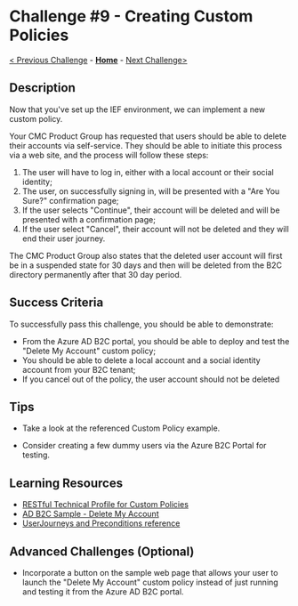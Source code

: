 # Challenge \#9 - Creating Custom Policies

[< Previous Challenge](./08-prepare-ief.md) - **[Home](../README.md)** - [Next Challenge>](./10-appinsights.md)

## Description

Now that you've set up the IEF environment, we can implement a new custom policy.

Your CMC Product Group has requested that users should be able to delete their accounts via self-service. They should be able to initiate this process via a web site, and the process will follow these steps:

1. The user will have to log in, either with a local account or their social identity;
2. The user, on successfully signing in, will be presented with a "Are You Sure?" confirmation page;
3. If the user selects "Continue", their account will be deleted and will be presented with a confirmation page;
4. If the user select "Cancel", their account will not be deleted and they will end their user journey.

The CMC Product Group also states that the deleted user account will first be in a suspended state for 30 days and then will be deleted from the B2C directory permanently after that 30 day period.

## Success Criteria

To successfully pass this challenge, you should be able to demonstrate:

- From the Azure AD B2C portal, you should be able to deploy and test the "Delete My Account" custom policy;
- You should be able to delete a local account and a social identity account from your B2C tenant;
- If you cancel out of the policy, the user account should not be deleted


## Tips

- Take a look at the referenced Custom Policy example.

- Consider creating a few dummy users via the Azure B2C Portal for testing.

## Learning Resources

- [RESTful Technical Profile for Custom Policies](https://docs.microsoft.com/en-us/azure/active-directory-b2c/restful-technical-profile)
- [AD B2C Sample - Delete My Account](https://github.com/azure-ad-b2c/samples/tree/master/policies/delete-my-account)
- [UserJourneys and Preconditions reference](https://docs.microsoft.com/en-us/azure/active-directory-b2c/userjourneys)


## Advanced Challenges (Optional)

- Incorporate a button on the sample web page that allows your user to launch the "Delete My Account" custom policy instead of just running and testing it from the Azure AD B2C portal.